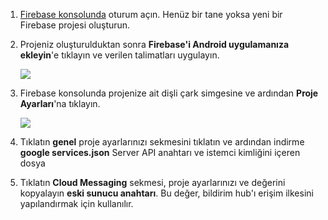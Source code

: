 

1. [Firebase konsolunda](https://firebase.google.com/console/) oturum açın. Henüz bir tane yoksa yeni bir Firebase projesi oluşturun.
2. Projeniz oluşturulduktan sonra **Firebase'i Android uygulamanıza ekleyin**'e tıklayın ve verilen talimatları uygulayın.

    ![](./media/notification-hubs-enable-firebase-cloud-messaging/notification-hubs-add-firebase-to-android-app.png)
3. Firebase konsolunda projenize ait dişli çark simgesine ve ardından **Proje Ayarları**'na tıklayın.

    ![](./media/notification-hubs-enable-firebase-cloud-messaging/notification-hubs-firebase-console-project-settings.png)
4. Tıklatın **genel** proje ayarlarınızı sekmesini tıklatın ve ardından indirme **google services.json** Server API anahtarı ve istemci kimliğini içeren dosya
5. Tıklatın **Cloud Messaging** sekmesi, proje ayarlarınızı ve değerini kopyalayın **eski sunucu anahtarı**. Bu değer, bildirim hub'ı erişim ilkesini yapılandırmak için kullanılır.
